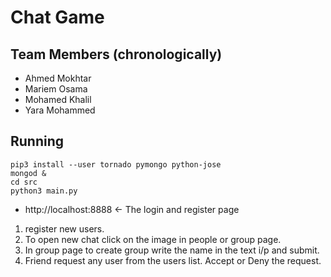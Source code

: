 # Chat Game #

## Team Members (chronologically) ##

* Ahmed Mokhtar
* Mariem Osama
* Mohamed Khalil
* Yara Mohammed

## Running ##

```
pip3 install --user tornado pymongo python-jose
mongod &
cd src
python3 main.py
```

* http://localhost:8888 <- The login and register page

1. register new users.
2. To open new chat click on the image in people or group page.
3. In group page to create group write the name in the text i/p and submit.
4. Friend request any user from the users list. Accept or Deny the request.

